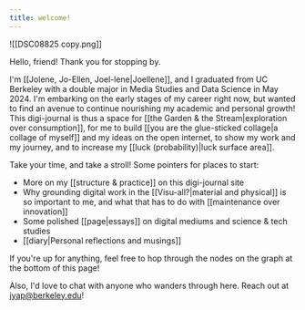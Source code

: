 ```yaml
---
title: welcome!
---
```

![[DSC08825 copy.png]]

Hello, friend! Thank you for stopping by. 

I'm [[Jolene, Jo-Ellen, Joel-lene|Joellene]], and I graduated from UC Berkeley with a double major in Media Studies and Data Science in May 2024. I'm embarking on the early stages of my career right now, but wanted to find an avenue to continue nourishing my academic and personal growth! This digi-journal is thus a space for [[the Garden & the Stream|exploration over consumption]], for me to build [[you are the glue-sticked collage|a collage of myself]] and my ideas on the open internet, to show my work and my journey, and to increase my [[luck (probability)|luck surface area]].

Take your time, and take a stroll! Some pointers for places to start:
* More on my [[structure & practice]] on this digi-journal site
* Why grounding digital work in the [[Visu-all?|material and physical]] is so important to me, and what that has to do with [[maintenance over innovation]]
* Some polished [[page|essays]] on digital mediums and science & tech studies
* [[diary|Personal reflections and musings]]

If you're up for anything, feel free to hop through the nodes on the graph at the bottom of this page!

Also, I'd love to chat with anyone who wanders through here. Reach out at jyap@berkeley.edu!
